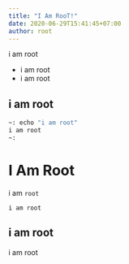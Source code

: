 ```yaml
---
title: "I Am RooT!"
date: 2020-06-29T15:41:45+07:00
author: root
---
```


i am root

- i am root 
- i am root


i am root
---
```bash
~: echo "i am root" 
i am root
~:
```

# I Am Root

i am `root` 

    i am root


## i am root

i am root 